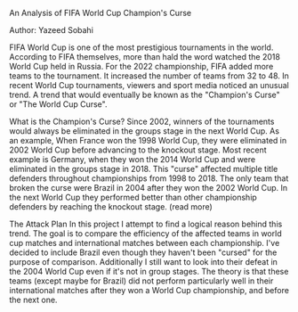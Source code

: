 An Analysis of FIFA World Cup Champion's Curse

Author: Yazeed Sobahi

FIFA World Cup is one of the most prestigious tournaments in the world. According to FIFA themselves, more than hald the word watched the 2018 World Cup held in Russia. For the 2022 championship, FIFA added more teams to the tournament. It increased the number of teams from 32 to 48. In recent World Cup tournaments, viewers and sport media noticed an unusual trend. A trend that would eventually be known as the "Champion's Curse" or "The World Cup Curse".

What is the Champion's Curse?
Since 2002, winners of the tournaments would always be eliminated in the groups stage in the next World Cup. As an example, When France won the 1998 World Cup, they were eliminated in 2002 World Cup before advancing to the knockout stage. Most recent example is Germany, when they won the 2014 World Cup and were eliminated in the groups stage in 2018. This "curse" affected multiple title defenders throughout championships from 1998 to 2018. The only team that broken the curse were Brazil in 2004 after they won the 2002 World Cup. In the next World Cup they performed better than other championship defenders by reaching the knockout stage. (read more) 

The Attack Plan
In this project I attempt to find a logical reason behind this trend. The goal is to compare the efficiency of the affected teams in world cup matches and international matches between each championship. I've decided to include Brazil even though they haven't been "cursed" for the purpose of comparison. Additionally I still want to look into their defeat in the 2004 World Cup even if it's not in group stages.
The theory is that these teams (except maybe for Brazil) did not perform particularly well in their international matches after they won a World Cup championship, and before the next one.
